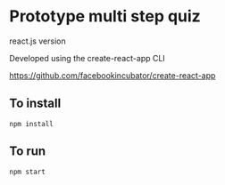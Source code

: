 # Prototype multi step quiz

react.js version

Developed using the create-react-app CLI

https://github.com/facebookincubator/create-react-app

## To install

`npm install`

## To run

`npm start`